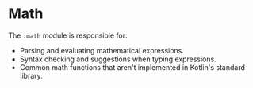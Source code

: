 # Math

The `:math` module is responsible for:

- Parsing and evaluating mathematical expressions.
- Syntax checking and suggestions when typing expressions.
- Common math functions that aren't implemented in Kotlin's standard library.